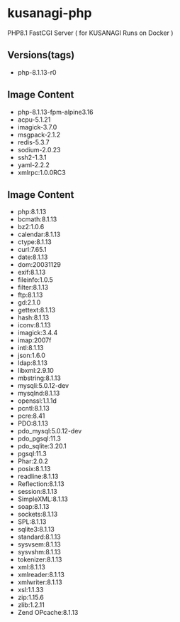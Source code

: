 # kusanagi-php
PHP8.1 FastCGI Server ( for KUSANAGI Runs on Docker )

## Versions(tags)
- php-8.1.13-r0

## Image Content
- php-8.1.13-fpm-alpine3.16
- acpu-5.1.21
- imagick-3.7.0
- msgpack-2.1.2
- redis-5.3.7
- sodium-2.0.23
- ssh2-1.3.1
- yaml-2.2.2
- xmlrpc:1.0.0RC3

## Image Content
- php:8.1.13
- bcmath:8.1.13
- bz2:1.0.6
- calendar:8.1.13
- ctype:8.1.13
- curl:7.65.1
- date:8.1.13
- dom:20031129
- exif:8.1.13
- fileinfo:1.0.5
- filter:8.1.13
- ftp:8.1.13
- gd:2.1.0
- gettext:8.1.13
- hash:8.1.13
- iconv:8.1.13
- imagick:3.4.4
- imap:2007f
- intl:8.1.13
- json:1.6.0
- ldap:8.1.13
- libxml:2.9.10
- mbstring:8.1.13
- mysqli:5.0.12-dev
- mysqlnd:8.1.13
- openssl:1.1.1d
- pcntl:8.1.13
- pcre:8.41
- PDO:8.1.13
- pdo_mysql:5.0.12-dev
- pdo_pgsql:11.3
- pdo_sqlite:3.20.1
- pgsql:11.3
- Phar:2.0.2
- posix:8.1.13
- readline:8.1.13
- Reflection:8.1.13
- session:8.1.13
- SimpleXML:8.1.13
- soap:8.1.13
- sockets:8.1.13
- SPL:8.1.13
- sqlite3:8.1.13
- standard:8.1.13
- sysvsem:8.1.13
- sysvshm:8.1.13
- tokenizer:8.1.13
- xml:8.1.13
- xmlreader:8.1.13
- xmlwriter:8.1.13
- xsl:1.1.33
- zip:1.15.6
- zlib:1.2.11
- Zend OPcache:8.1.13

